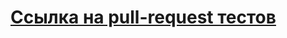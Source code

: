 # [Ссылка на pull-request тестов](https://github.com/lorddux/OOP/pull/1/commits/ac01304784184135fb6183ee88e4bebe8e235d24)
